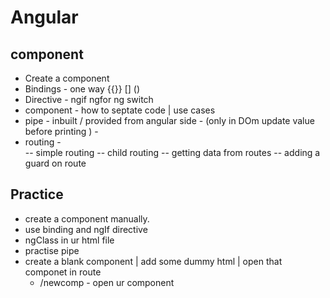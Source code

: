 # Angular

## component

- Create a component
- Bindings - one way {{}} [] ()
- Directive -  ngif ngfor ng switch
- component - how to septate code | use cases
- pipe - inbuilt / provided from angular side  - (only in DOm update value before printing ) -
- routing -  
 -- simple routing 
  -- child routing
 -- getting data from routes
 -- adding a guard on route

## Practice 

- create a component manually.
- use binding and ngIf directive
- ngClass in ur html file
- practise pipe
- create a blank component | add some dummy html | open that componet in route
  - /newcomp - open ur component

